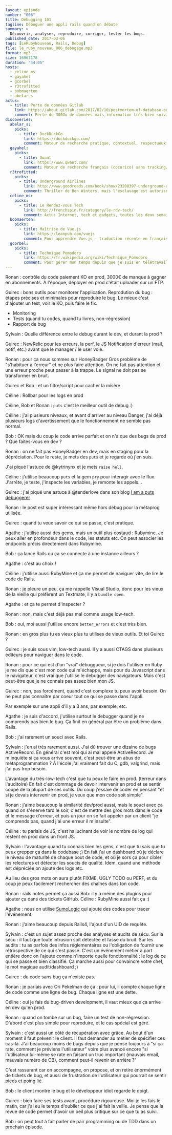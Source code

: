 ```yaml
---
layout: episode
number: "006"
title: Débugging 101
tagline: Déboguer une appli rails quand on débute
summary: >
  Découvrir, analyser, reproduire, corriger, tester les bugs.
published_date: 2017-03-06
tags: [LeRubyNouveau, Rails, Debug]
file: le_ruby_nouveau_006_debogage.mp3
format: mp3
size: 16967178
duration: "44:05"
hosts:
  - celine_ms
  - gayahel
  - gcorbel
  - r3trofitted
  - bobmaerten
  - abelar_s
actus:
  - title: Perte de données Gitlab
    link: https://about.gitlab.com/2017/02/10/postmortem-of-database-outage-of-january-31/
    comment: Perte de 300Go de données mais information très bien suivie
discoveries:
  abelar_s:
    picks:
      - title: DuckDuckGo
        link: https://duckduckgo.com/
        comment: Moteur de recherche pratique, contextuel, respectueux de la vie privée. Business model basé sur le partenariat et les recommendations, Amazon notamment.
  gayahel:
    picks:
      - title: Qwant
        link: https://www.qwant.com/
        comment: Moteur de recherche français (cocorico) sans tracking/historique. Business model basé sur rétrocommissions sur les achats aussi
  r3trofitted:
    picks:
      - title: Underground Airlines
        link: http://www.goodreads.com/book/show/23208397-underground-airlines
        comment: Thriller de Ben Winters, mais l'esclavage est autorisé, le racisme est onmiprésent. C'était un coup qui fait bien réfléchir.
  celine_ms:
    picks:
      - title: Le Rendez-vous Tech
        link: http://frenchspin.fr/category/le-rdv-tech/
        comment: Actus Internet, tech et gadgets, toutes les deux semaines
  bobmaerten:
    picks:
      - title: Maîtrise de Vue.js
        link: https://leanpub.com/vuejs
        comment: Pour apprendre Vue.js - traduction récente en français
  gcorbel:
    picks:
      - title: Technique Pomodoro
        link: https://fr.wikipedia.org/wiki/Technique_Pomodoro
        comment: Pour gérer mon temps depuis que je suis en télétravail
---
```


Ronan : contrôle du code paiement KO en prod, 3000€ de manque à gagner en abonnements. À l'époque, déployer en prod c'était uploader sur un FTP.

Guirec : bons outils pour monitorer l'application.
Reprodution du bug : étapes précises et minimales pour reproduire le bug.
Le mieux c'est d'ajouter un test, voir le KO, puis faire le fix.

* Monitoring
* Tests (quand tu codes, quand tu livres, non-régression)
* Rapport de bug

Sylvain : Quelle différence entre le debug durant le dev, et durant la prod ?

Guirec : NewRelic pour les erreurs, la perf, le JS
Notification d'erreur (mail, notif, etc.) avant que le manager / le user voie.

Ronan : pour ça nous sommes sur HoneyBadger
Gros problème de "s'habituer à l'erreur" et ne plus faire attention.
On ne fait pas attention et une erreur proche peut passer à la trappe.
Le signal ne doit pas se transformer en bruit.

Guirec et Bob : et un filtre/script pour cacher la misère

Céline : Rollbar pour les logs en prod

Céline, Bob et Ronan : `puts` c'est le meilleur outil de debug :)

Céline : j'ai plusieurs niveaux, et avant d'arriver au niveau Danger,
j'ai déjà plusieurs logs d'avertissement que le fonctionnement ne semble
pas normal.

Bob : OK mais du coup le code arrive parfait et on n'a que des bugs de prod ?
Que faites-vous en dev ?

Ronan : on ne fait pas HoneyBadger en dev, mais en staging pour la dépréciation.
Pour le reste, je mets des `puts` et je regarde où j'en suis.

J'ai piqué l'astuce de @kytrinynx et je mets `raise hell`.

Céline : j'utilise beaucoup `puts` et la gem `pry` pour interagir avec le flux. J'arrête, je teste, j'inspecte les variables, je remonte les appels...

Guirec : j'ai piqué une astuce à @tenderlove dans son blog [I am a puts debuggerer](https://tenderlovemaking.com/2016/02/05/i-am-a-puts-debuggerer.html)

Ronan : le post est super intéressant même hors débug pour la métaprog utilisée.

Guirec : quand tu veux savoir ce qui se passe, c'est pratique.

Agathe : j'utilise aussi des gems, mais un outil plus costaud : Rubymine.
Je peux aller en profondeur dans le code, les statuts etc.
On peut associer les endpoints précis directement dans Rubymine.

Bob : ça lance Rails ou ça se connecte à une instance ailleurs ?

Agathe : c'est au choix !

Céline : j'utilise aussi RubyMine et ça me permet de naviguer vite, de lire le code de Rails.

Ronan : je pleure un peu, ça me rappelle Visual Studio, donc pour les vieux de la vieille qui préfèrent un Textmate, il y a `bundle open`.

Agathe : et ça te permet d'inspecter ?

Ronan : non, mais c'est déjà pas mal comme usage low-tech.

Bob : oui, moi aussi j'utilise encore `better_errors` et c'est très bien.

Ronan : en gros plus tu es vieux plus tu utilises de vieux outils. Et toi Guirec ?

Guirec : je suis sous vim, low-tech aussi.
Il y a aussi CTAGS dans plusieurs éditeurs pour naviguer dans le code.

Ronan : pour ce qui est d'un "vrai" débuggueur, si je dois l'utiliser en Ruby je me dis que c'est mon code qui m'échappe, mais pour du Javascript dans le navigateur, c'est vrai que j'utilise le debugger des navigateurs.
Mais c'est peut-être que je ne connais pas assez bien mon JS.

Guirec : non, pas forcément, quand c'est complexe tu peux avoir besoin.
On ne peut pas connaître par coeur tout ce qui se passe dans l'appli.

Par exemple sur une appli d'il y a 3 ans, par exemple, etc.

Agathe : je suis d'accord, j'utilise surtout le debugger quand je ne comprends pas bien le bug. Ça finit en général par être un problème dans Rails.

Bob : j'ai rarement un souci avec Rails.

Sylvain : j'en ai très rarement aussi. J'ai dû trouver une dizaine de bugs ActiveRecord. En général c'est moi qui ai mal appelé ActiveRecord.
Je m'inquiète si ça vous arrive souvent, c'est peut-être un abus de métaprogrammation ?
À l'école j'ai vraiment fait du C, gdb, valgrind, mais j'ai pas trop besoin.

L'avantage du très-low-tech c'est que tu peux le faire en prod.
(terreur dans l'auditoire)
En fait c'est dommage de devoir intervenir en prod et se sentir coupé de la plupart de ses outils.
Du coup j'essaie de coder en pensant "et si je devais intervenir en prod, je veux que mon code soit simple".

Ronan : j'aime beaucoup la similarité dev/prod aussi, mais le souci avec ça quand on s'énerve tard le soir, c'est de mettre des gros mots dans le code et le message d'erreur, et puis un jour on se fait appeler par un client "je comprends pas, quand j'ai une erreur il m'insulte".

Céline : tu parlais de JS, c'est hallucinant de voir le nombre de log qui restent en prod dans un front JS.

Sylvain : l'avantage quand tu connais bien les gens, c'est que tu sais que tu peux grepper ça dans la codebase ;)
En fait j'ai un dashboard où je déclare le niveau de maturité de chaque bout de code, et où je sors ça pour cibler les relectures et détecter les soucis de qualité.
Idem, quand une méthode est dépréciée on ajoute des logs etc.

Au lieu des gros mots on aura plutôt FIXME, UGLY TODO ou PERF,
et du coup je peux facilement rechercher des chaînes dans ton code.

Ronan : rails notes permet ça aussi
Bob: il y a même des plugins pour ajouter ça dans des tickets GitHub.
Céline : RubyMine aussi fait ça :)

Agathe : nous on utilise [SumoLogic](https://www.sumologic.com/) qui ajoute des codes pour tracer l'événement.

Ronan : j'aime beaucoup depuis Rails4, l'ajout d'un UID de requête.

Sylvain : c'est un sujet assez proche des analyses et audits de sécu.
Sur la sécu : il faut que toute intrusion soit détectée et fasse du bruit.
Sur les audits : tu as parfois des infos réglementaires ou l'obligation de fournir une rétrospective de ce qui s'est passé.
C'est un événement métier à part entière donc on l'ajoute comme n'importe quelle fonctionnalité : le log de ce qui se passe et bien classifié.
Ça marche aussi pour convaincre votre chef, le mot magique audit/dashboard ;)

Guirec : du code sans bug ça n'existe pas.

Ronan : je parlais avec Ori Pekelman de ça : pour lui, il compte chaque ligne de code comme une ligne de bug. Chaque ligne est une dette.

Céline : oui je fais du bug-driven development, il vaut mieux que ça arrive en dev qu'en prod.

Ronan : quand on tombe sur un bug, faire un test de non-régression.
D'abord c'est plus simple pour reproduire, et le cas spécial est géré.

Sylvain : c'est aussi un côté de récupération avec grâce.
Au bout d'un moment il faut prévenir le client.
Il faut demander au métier de spécifier ces cas-là.
J'ai beaucoup moins de bugs depuis que je pense toujours à "si ça rate, comment je préviens l'utilisateur" voire plus avancé encore "si l'utilisateur lui-même se rate en faisant un truc important (mauvais email, mauvais numéro de CB), comment peut-il revenir en arrière ?"

C'est rassurant car on accompagne, on propose, et on retire énormément de tickets de bug, et aussi de frustration de l'utilisateur qui pourrait se sentir pieds et poing lié.

Bob : le client montre le bug et le développeur idiot regarde le doigt.

Guirec : bien faire ses tests avant, procédure rigoureuse.
Moi je les fais le matin, car j'ai eu le temps d'oublier ce que j'ai fait la veille. Je pense que la revue de code permet d'avoir un oeil plus critique sur ce que tu as suivi.

Bob : on peut tout à fait parler de pair programming ou de TDD dans un prochain épisode.
